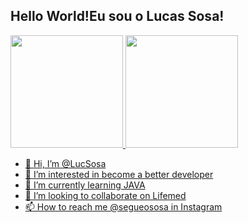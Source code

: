 ## Hello World!Eu sou o Lucas Sosa!

 <div>
  <a href="https://github.com/LucSosa">
  <img height="180em" src="https://github-readme-stats.vercel.app/api?username=LucSosa&show_icons=true&theme=dracula&include_all_commits=true&count_private=true"/>
  <img height="180em" src="https://github-readme-stats.vercel.app/api/top-langs/?username=LucSosa&layout=compact&langs_count=7&theme=dracula"/>
</div>

- 👋 Hi, I’m @LucSosa
- 👀 I’m interested in become a better developer
- 🌱 I’m currently learning JAVA
- 💞️ I’m looking to collaborate on Lifemed
- 📫 How to reach me @segueososa in Instagram
  
  

<!---
LucSosa/LucSosa is a ✨ special ✨ repository because its `README.md` (this file) appears on your GitHub profile.
You can click the Preview link to take a look at your changes.
--->
